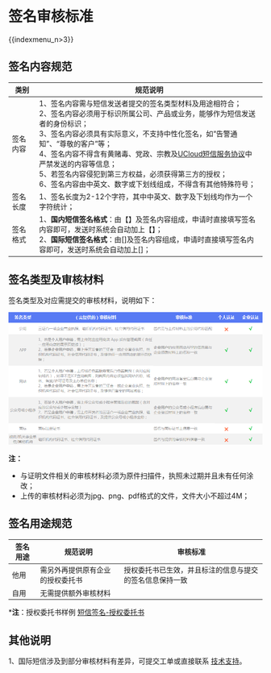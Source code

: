 # 签名审核标准

{{indexmenu_n>3}}

## 签名内容规范

| 类别     | 规范说明                                                     |
| -------- | ------------------------------------------------------------ |
| 签名内容 | 1、签名内容需与短信发送者提交的签名类型材料及用途相符合；<br/>2、签名内容必须用于标识所属公司、产品或业务，能够作为短信发送者的身份标识；<br/>3、签名内容必须具有实际意义，不支持中性化签名，如“告警通知”、“尊敬的客户”等；<br/>4、签名内容不得含有黄赌毒、党政、宗教及<a href="/management_monitor/usms/introduction/service_level">UCloud短信服务协议</a>中严禁发送的内容等信息；<br/>5、若签名内容侵犯到第三方权益，必须获得第三方的授权；<br/>6、签名内容由中英文、数字或下划线组成，不得含有其他特殊符号； |
| 签名长度 | 1、签名长度为2-12个字符，其中中英文、数字及下划线均作为一个字符统计； |
| 签名格式 | 1、**国内短信签名格式**：由【】及签名内容组成，申请时直接填写签名内容即可，发送时系统会自动加上【】；<br/>2、**国际短信签名格式**：由[]及签名内容组成，申请时直接填写签名内容即可，发送时系统会自动加上[]； |



## 签名类型及审核材料

签名类型及对应需提交的审核材料，说明如下：

![image_USMS_短信签名及需提供材料](../../images/短信服务usms_签名类型与审核材料.png)

**注：**

  - 与证明文件相关的审核材料必须为原件扫描件，执照未过期并且未有任何涂改；
  - 上传的审核材料必须为jpg、png、pdf格式的文件，文件大小不超过4M；

## 签名用途规范

| **签名用途** | **规范说明**         | **审核标准**                     |
| -------- | ---------------- | ---------------------------- |
| 他用       | 需另外再提供原有企业的授权委托书 | 授权委托书已生效，并且标注的信息与提交的签名信息保持一致 |
| 自用       | 无需提供额外审核材料       |                              |

***注**：授权委托书样例 [短信签名-授权委托书](../../images/短信服务usms_授权委托书_样张.doc)

## 其他说明

1、国际短信涉及到部分审核材料有差异，可提交工单或直接联系
[技术支持](https://www.ucloud.cn/site/service.html)。